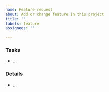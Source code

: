 ```yaml
---
name: Feature request
about: Add or change feature in this project
title: ''
labels: feature
assignees: ''

---
```


### Tasks
- ...

### Details
- ...
